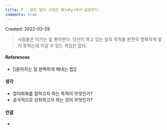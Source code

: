 ```yaml
---
title: P - 모든 일의 시작은 왜(why)에서 출발한다
comments: true
---
```


Created: 2022-03-29

>사람들은 이기는 걸 좋아한다. 당신이 하고 있는 일의 목적을 완전히 명확하게 알지 못하는데 이길 수 있는 게임은 없다.

#### References
- [[쏟아지는 일 완벽하게 해내는 법]]

#### 생각
- 영어회화를 잘하고자 하는 목적이 무엇인가?
- 궁극적으로 성취하고자 하는 것이 무엇인가?

#### 연결
- 